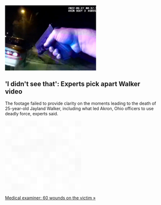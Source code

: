 
!['I didn't see that': Experts pick apart Walker video](./20220704055856.png)
## 'I didn't see that': Experts pick apart Walker video

The footage failed to provide clarity on the moments leading to the death of 25-year-old Jayland Walker, including what led Akron, Ohio officers to use deadly force, experts said.

![pic](../square_bg.png)

[Medical examiner: 60 wounds on the victim »](https://www.yahoo.com/news/jayland-walker-bodycam-footage-policing-225924342.html)
